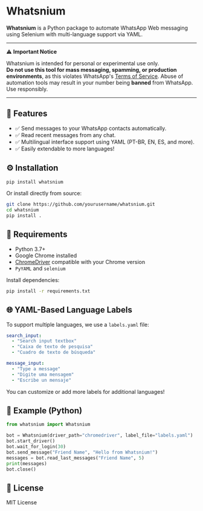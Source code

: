 
# Whatsnium

**Whatsnium** is a Python package to automate WhatsApp Web messaging using Selenium with multi-language support via YAML.

---

⚠️ **Important Notice**

Whatsnium is intended for personal or experimental use only.  
**Do not use this tool for mass messaging, spamming, or production environments**, as this violates WhatsApp's [Terms of Service](https://www.whatsapp.com/legal/terms-of-service). Abuse of automation tools may result in your number being **banned** from WhatsApp.  
Use responsibly.

---

## 🚀 Features

- ✅ Send messages to your WhatsApp contacts automatically.
- ✅ Read recent messages from any chat.
- ✅ Multilingual interface support using YAML (PT-BR, EN, ES, and more).
- ✅ Easily extendable to more languages!

## ⚙️ Installation

```bash
pip install whatsnium
```

Or install directly from source:

```bash
git clone https://github.com/yourusername/whatsnium.git
cd whatsnium
pip install .
```

## 🧠 Requirements

- Python 3.7+
- Google Chrome installed
- [ChromeDriver](https://googlechromelabs.github.io/chrome-for-testing/) compatible with your Chrome version
- `PyYAML` and `selenium`

Install dependencies:

```bash
pip install -r requirements.txt
```

## 🌐 YAML-Based Language Labels

To support multiple languages, we use a `labels.yaml` file:

```yaml
search_input:
  - "Search input textbox"
  - "Caixa de texto de pesquisa"
  - "Cuadro de texto de búsqueda"

message_input:
  - "Type a message"
  - "Digite uma mensagem"
  - "Escribe un mensaje"
```

You can customize or add more labels for additional languages!


## 🧪 Example (Python)

```python
from whatsnium import Whatsnium

bot = Whatsnium(driver_path="chromedriver", label_file="labels.yaml")
bot.start_driver()
bot.wait_for_login(30)
bot.send_message("Friend Name", "Hello from Whatsnium!")
messages = bot.read_last_messages("Friend Name", 5)
print(messages)
bot.close()
```

## 📜 License

MIT License